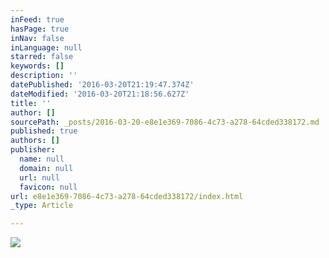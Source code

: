 ```yaml
---
inFeed: true
hasPage: true
inNav: false
inLanguage: null
starred: false
keywords: []
description: ''
datePublished: '2016-03-20T21:19:47.374Z'
dateModified: '2016-03-20T21:18:56.627Z'
title: ''
author: []
sourcePath: _posts/2016-03-20-e8e1e369-7086-4c73-a278-64cded338172.md
published: true
authors: []
publisher:
  name: null
  domain: null
  url: null
  favicon: null
url: e8e1e369-7086-4c73-a278-64cded338172/index.html
_type: Article

---
```

![](https://s3-us-west-2.amazonaws.com/the-grid-img/p/2fb3c9e7783a2ff6ed4f4d3da4e00aa4aab1e7c2.jpg)